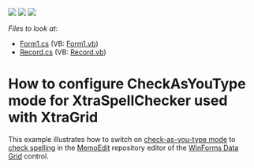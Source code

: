 <!-- default badges list -->
![](https://img.shields.io/endpoint?url=https://codecentral.devexpress.com/api/v1/VersionRange/128612340/13.1.4%2B)
[![](https://img.shields.io/badge/Open_in_DevExpress_Support_Center-FF7200?style=flat-square&logo=DevExpress&logoColor=white)](https://supportcenter.devexpress.com/ticket/details/E2893)
[![](https://img.shields.io/badge/📖_How_to_use_DevExpress_Examples-e9f6fc?style=flat-square)](https://docs.devexpress.com/GeneralInformation/403183)
<!-- default badges end -->
<!-- default file list -->
*Files to look at*:

* [Form1.cs](./CS/CheckAsYouTypeInXtraGrid/Form1.cs) (VB: [Form1.vb](./VB/CheckAsYouTypeInXtraGrid/Form1.vb))
* [Record.cs](./CS/CheckAsYouTypeInXtraGrid/Record.cs) (VB: [Record.vb](./VB/CheckAsYouTypeInXtraGrid/Record.vb))
<!-- default file list end -->
# How to configure CheckAsYouType mode for XtraSpellChecker used with XtraGrid


<p>This example illustrates how to switch on <a href="http://help.devexpress.com/#WindowsForms/DevExpressXtraSpellCheckerSpellChecker_SpellCheckModetopic">check-as-you-type mode</a> to <a href="http://help.devexpress.com/#WindowsForms/DevExpressXtraSpellCheckerSpellChecker_Checktopic">check spelling</a> in the <a href="http://help.devexpress.com/#WindowsForms/clsDevExpressXtraEditorsMemoEdittopic">MemoEdit</a> repository editor of the <a href="http://help.devexpress.com/#WindowsForms/CustomDocument3461">WinForms Data Grid</a> control.</p>

<br/>


